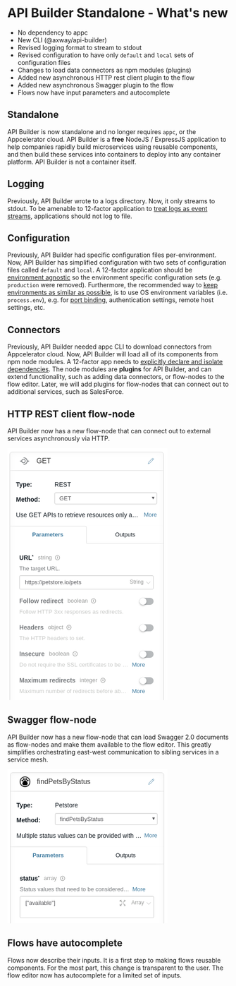 # API Builder Standalone - What's new

* No dependency to appc
* New CLI (@axway/api-builder)
* Revised logging format to stream to stdout
* Revised configuration to have only `default` and `local` sets of configuration files
* Changes to load data connectors as npm modules (plugins)
* Added new asynchronous HTTP rest client plugin to the flow
* Added new asynchronous Swagger plugin to the flow
* Flows now have input parameters and autocomplete

## Standalone

API Builder is now standalone and no longer requires `appc`, or the Appcelerator cloud.  API Builder is a **free** NodeJS / ExpressJS application to help companies rapidly build microservices using reusable components, and then build these services into containers to deploy into any container platform.  API Builder is not a container itself.

## Logging

Previously, API Builder wrote to a logs directory.  Now, it only streams to stdout.  To be amenable to 12-factor application to [treat logs as event streams](https://12factor.net/logs), applications should not log to file.

## Configuration

Previously, API Builder had specific configuration files per-environment.  Now, API Builder has simplified configuration with two sets of configuration files called `default` and `local`.  A 12-factor application should be [environment agnostic](https://12factor.net/config) so the environment specific configuration sets (e.g. `production` were removed).  Furthermore, the recommended way to [keep environments as similar as possible](https://12factor.net/dev-prod-parity), is to use OS environment variables (i.e. `process.env`), e.g. for [port binding](https://12factor.net/port-binding), authentication settings, remote host settings, etc.

## Connectors

Previously, API Builder needed appc CLI to download connectors from Appcelerator cloud.  Now, API Builder will load all of its components from npm node modules.  A 12-factor app needs to [explicitly declare and isolate dependencies](https://12factor.net/dependencies).  The node modules are **plugins** for API Builder, and can extend functionality, such as adding data connectors, or flow-nodes to the flow editor.  Later, we will add plugins for flow-nodes that can connect out to additional services, such as SalesForce.

## HTTP REST client flow-node

API Builder now has a new flow-node that can connect out to external services asynchronously via HTTP.

![REST flow-node](images/rest-client.png)

## Swagger flow-node

API Builder now has a new flow-node that can load Swagger 2.0 documents as flow-nodes and make them available to the flow editor.  This greatly simplifies orchestrating east-west communication to sibling services in a service mesh.

![Swagger flow-node](images/swagger-flow-node.png)

## Flows have autocomplete

Flows now describe their inputs.  It is a first step to making flows reusable components.  For the most part, this change is transparent to the user.  The flow editor now has autocomplete for a limited set of inputs.
